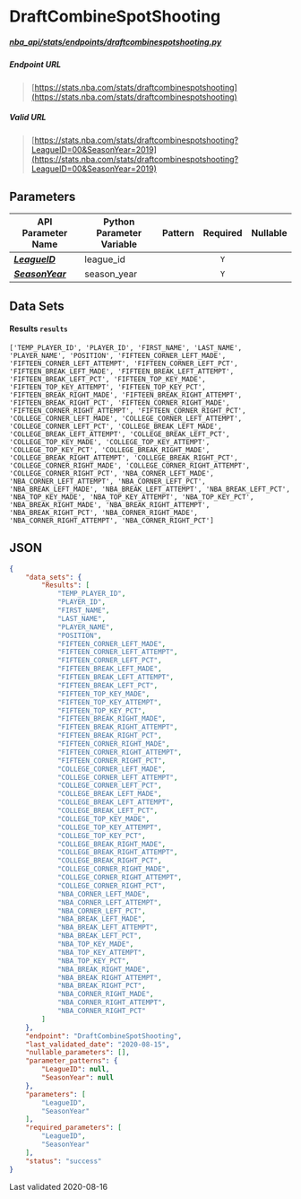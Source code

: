 # DraftCombineSpotShooting
##### [nba_api/stats/endpoints/draftcombinespotshooting.py](https://github.com/swar/nba_api/blob/master/src/nba_api/stats/endpoints/draftcombinespotshooting.py)

##### Endpoint URL
>[https://stats.nba.com/stats/draftcombinespotshooting](https://stats.nba.com/stats/draftcombinespotshooting)

##### Valid URL
>[https://stats.nba.com/stats/draftcombinespotshooting?LeagueID=00&SeasonYear=2019](https://stats.nba.com/stats/draftcombinespotshooting?LeagueID=00&SeasonYear=2019)

## Parameters
| API Parameter Name                                                                                                  | Python Parameter Variable | Pattern | Required | Nullable |
|---------------------------------------------------------------------------------------------------------------------|---------------------------|:-------:|:--------:|:--------:|
| [_**LeagueID**_](https://github.com/swar/nba_api/blob/master/docs/nba_api/stats/library/parameters.md#LeagueID)     | league_id                 |         |   `Y`    |          | 
| [_**SeasonYear**_](https://github.com/swar/nba_api/blob/master/docs/nba_api/stats/library/parameters.md#SeasonYear) | season_year               |         |   `Y`    |          | 

## Data Sets
#### Results `results`
```text
['TEMP_PLAYER_ID', 'PLAYER_ID', 'FIRST_NAME', 'LAST_NAME', 'PLAYER_NAME', 'POSITION', 'FIFTEEN_CORNER_LEFT_MADE', 'FIFTEEN_CORNER_LEFT_ATTEMPT', 'FIFTEEN_CORNER_LEFT_PCT', 'FIFTEEN_BREAK_LEFT_MADE', 'FIFTEEN_BREAK_LEFT_ATTEMPT', 'FIFTEEN_BREAK_LEFT_PCT', 'FIFTEEN_TOP_KEY_MADE', 'FIFTEEN_TOP_KEY_ATTEMPT', 'FIFTEEN_TOP_KEY_PCT', 'FIFTEEN_BREAK_RIGHT_MADE', 'FIFTEEN_BREAK_RIGHT_ATTEMPT', 'FIFTEEN_BREAK_RIGHT_PCT', 'FIFTEEN_CORNER_RIGHT_MADE', 'FIFTEEN_CORNER_RIGHT_ATTEMPT', 'FIFTEEN_CORNER_RIGHT_PCT', 'COLLEGE_CORNER_LEFT_MADE', 'COLLEGE_CORNER_LEFT_ATTEMPT', 'COLLEGE_CORNER_LEFT_PCT', 'COLLEGE_BREAK_LEFT_MADE', 'COLLEGE_BREAK_LEFT_ATTEMPT', 'COLLEGE_BREAK_LEFT_PCT', 'COLLEGE_TOP_KEY_MADE', 'COLLEGE_TOP_KEY_ATTEMPT', 'COLLEGE_TOP_KEY_PCT', 'COLLEGE_BREAK_RIGHT_MADE', 'COLLEGE_BREAK_RIGHT_ATTEMPT', 'COLLEGE_BREAK_RIGHT_PCT', 'COLLEGE_CORNER_RIGHT_MADE', 'COLLEGE_CORNER_RIGHT_ATTEMPT', 'COLLEGE_CORNER_RIGHT_PCT', 'NBA_CORNER_LEFT_MADE', 'NBA_CORNER_LEFT_ATTEMPT', 'NBA_CORNER_LEFT_PCT', 'NBA_BREAK_LEFT_MADE', 'NBA_BREAK_LEFT_ATTEMPT', 'NBA_BREAK_LEFT_PCT', 'NBA_TOP_KEY_MADE', 'NBA_TOP_KEY_ATTEMPT', 'NBA_TOP_KEY_PCT', 'NBA_BREAK_RIGHT_MADE', 'NBA_BREAK_RIGHT_ATTEMPT', 'NBA_BREAK_RIGHT_PCT', 'NBA_CORNER_RIGHT_MADE', 'NBA_CORNER_RIGHT_ATTEMPT', 'NBA_CORNER_RIGHT_PCT']
```


## JSON
```json
{
    "data_sets": {
        "Results": [
            "TEMP_PLAYER_ID",
            "PLAYER_ID",
            "FIRST_NAME",
            "LAST_NAME",
            "PLAYER_NAME",
            "POSITION",
            "FIFTEEN_CORNER_LEFT_MADE",
            "FIFTEEN_CORNER_LEFT_ATTEMPT",
            "FIFTEEN_CORNER_LEFT_PCT",
            "FIFTEEN_BREAK_LEFT_MADE",
            "FIFTEEN_BREAK_LEFT_ATTEMPT",
            "FIFTEEN_BREAK_LEFT_PCT",
            "FIFTEEN_TOP_KEY_MADE",
            "FIFTEEN_TOP_KEY_ATTEMPT",
            "FIFTEEN_TOP_KEY_PCT",
            "FIFTEEN_BREAK_RIGHT_MADE",
            "FIFTEEN_BREAK_RIGHT_ATTEMPT",
            "FIFTEEN_BREAK_RIGHT_PCT",
            "FIFTEEN_CORNER_RIGHT_MADE",
            "FIFTEEN_CORNER_RIGHT_ATTEMPT",
            "FIFTEEN_CORNER_RIGHT_PCT",
            "COLLEGE_CORNER_LEFT_MADE",
            "COLLEGE_CORNER_LEFT_ATTEMPT",
            "COLLEGE_CORNER_LEFT_PCT",
            "COLLEGE_BREAK_LEFT_MADE",
            "COLLEGE_BREAK_LEFT_ATTEMPT",
            "COLLEGE_BREAK_LEFT_PCT",
            "COLLEGE_TOP_KEY_MADE",
            "COLLEGE_TOP_KEY_ATTEMPT",
            "COLLEGE_TOP_KEY_PCT",
            "COLLEGE_BREAK_RIGHT_MADE",
            "COLLEGE_BREAK_RIGHT_ATTEMPT",
            "COLLEGE_BREAK_RIGHT_PCT",
            "COLLEGE_CORNER_RIGHT_MADE",
            "COLLEGE_CORNER_RIGHT_ATTEMPT",
            "COLLEGE_CORNER_RIGHT_PCT",
            "NBA_CORNER_LEFT_MADE",
            "NBA_CORNER_LEFT_ATTEMPT",
            "NBA_CORNER_LEFT_PCT",
            "NBA_BREAK_LEFT_MADE",
            "NBA_BREAK_LEFT_ATTEMPT",
            "NBA_BREAK_LEFT_PCT",
            "NBA_TOP_KEY_MADE",
            "NBA_TOP_KEY_ATTEMPT",
            "NBA_TOP_KEY_PCT",
            "NBA_BREAK_RIGHT_MADE",
            "NBA_BREAK_RIGHT_ATTEMPT",
            "NBA_BREAK_RIGHT_PCT",
            "NBA_CORNER_RIGHT_MADE",
            "NBA_CORNER_RIGHT_ATTEMPT",
            "NBA_CORNER_RIGHT_PCT"
        ]
    },
    "endpoint": "DraftCombineSpotShooting",
    "last_validated_date": "2020-08-15",
    "nullable_parameters": [],
    "parameter_patterns": {
        "LeagueID": null,
        "SeasonYear": null
    },
    "parameters": [
        "LeagueID",
        "SeasonYear"
    ],
    "required_parameters": [
        "LeagueID",
        "SeasonYear"
    ],
    "status": "success"
}
```

Last validated 2020-08-16